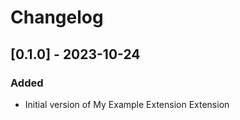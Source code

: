 # Changelog

## [0.1.0] - 2023-10-24

### Added

- Initial version of My Example Extension Extension
